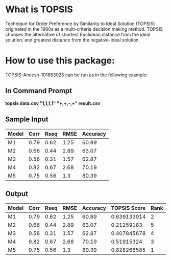 # What is TOPSIS
Technique for Order Preference by Similarity to Ideal Solution (TOPSIS) originated in the 1980s as a multi-criteria decision making method. TOPSIS chooses the alternative of shortest Euclidean distance from the ideal solution, and greatest distance from the negative-ideal solution.

# How to use this package:
TOPSIS-Aneesh-101853025 can be run as in the following example:

## **In Command Prompt**

 **topsis data.csv "1,1,1,1" "+,+,-,+" result.csv**

## Sample Input

Model | Corr | Rseq | RMSE | Accuracy 
--- | --- | --- | --- |--- 
M1|0.79|0.62|1.25|60.89|
M2|0.66|0.44|2.89|63.07|
M3|0.56|0.31|1.57|62.87|
M4|0.82|0.67|2.68|70.19|
M5|0.75|0.56|1.3|80.39|

## Output
Model | Corr | Rseq | RMSE | Accuracy | TOPSIS Score | Rank
--- | --- | --- | --- | --- | --- | ---
M1|0.79|0.62|1.25|60.89|0.639133014|2
M2|0.66|0.44|2.89|63.07|0.21259183|5
M3|0.56|0.31|1.57|62.87|0.407845678|4
M4|0.82|0.67|2.68|70.19|0.51915324|3
M5|0.75|0.56|1.3|80.39|0.828266585|1



